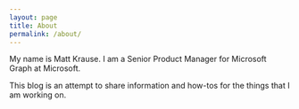 ```yaml
---
layout: page
title: About
permalink: /about/
---
```


My name is Matt Krause. I am a Senior Product Manager for Microsoft Graph at Microsoft.

This blog is an attempt to share information and how-tos for the things that I am working on.

